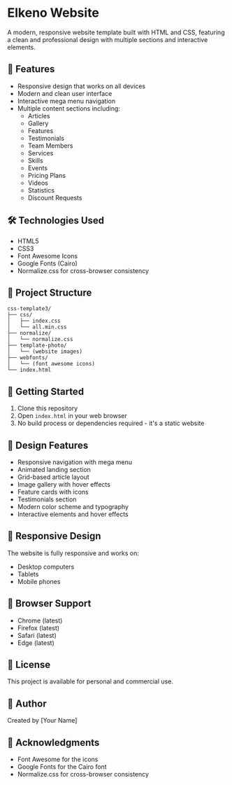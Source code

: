 # Elkeno Website

A modern, responsive website template built with HTML and CSS, featuring a clean and professional design with multiple sections and interactive elements.

## 🌟 Features

- Responsive design that works on all devices
- Modern and clean user interface
- Interactive mega menu navigation
- Multiple content sections including:
  - Articles
  - Gallery
  - Features
  - Testimonials
  - Team Members
  - Services
  - Skills
  - Events
  - Pricing Plans
  - Videos
  - Statistics
  - Discount Requests

## 🛠️ Technologies Used

- HTML5
- CSS3
- Font Awesome Icons
- Google Fonts (Cairo)
- Normalize.css for cross-browser consistency

## 📁 Project Structure

```
css-template3/
├── css/
│   ├── index.css
│   └── all.min.css
├── normalize/
│   └── normalize.css
├── template-photo/
│   └── (website images)
├── webfonts/
│   └── (font awesome icons)
└── index.html
```

## 🚀 Getting Started

1. Clone this repository
2. Open `index.html` in your web browser
3. No build process or dependencies required - it's a static website

## 🎨 Design Features

- Responsive navigation with mega menu
- Animated landing section
- Grid-based article layout
- Image gallery with hover effects
- Feature cards with icons
- Testimonials section
- Modern color scheme and typography
- Interactive elements and hover effects

## 📱 Responsive Design

The website is fully responsive and works on:

- Desktop computers
- Tablets
- Mobile phones

## 🎯 Browser Support

- Chrome (latest)
- Firefox (latest)
- Safari (latest)
- Edge (latest)

## 📝 License

This project is available for personal and commercial use.

## 👥 Author

Created by [Your Name]

## 🙏 Acknowledgments

- Font Awesome for the icons
- Google Fonts for the Cairo font
- Normalize.css for cross-browser consistency
